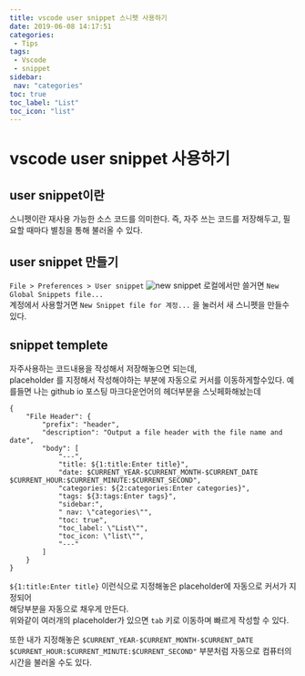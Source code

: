 ```yaml
---
title: vscode user snippet 스니펫 사용하기
date: 2019-06-08 14:17:51
categories: 
 - Tips
tags: 
 - Vscode
 - snippet
sidebar:
 nav: "categories"
toc: true
toc_label: "List"
toc_icon: "list"
---
```


# vscode user snippet 사용하기

## user snippet이란
스니펫이란 재사용 가능한 소스 코드를 의미한다.
즉, 자주 쓰는 코드를 저장해두고, 필요할 때마다 별칭을 통해 불러올 수 있다.

## user snippet 만들기
`File > Preferences > User snippet` 
![new snippet](https://www.moongchi.dev/wp-content/images/16_1.png)
로컬에서만 쓸거면 `New Global Snippets file...`  
계정에서 사용할거면 `New Snippet file for 계정...` 을 눌러서 새 스니펫을 만들수있다.

## snippet templete
자주사용하는 코드내용을 작성해서 저장해놓으면 되는데,  
placeholder 를 지정해서 작성해야하는 부분에 자동으로 커서를 이동하게할수있다.
예를들면 나는 github io 포스팅 마크다운언어의 헤더부분을 스닛페화해놨는데 
```
{
	"File Header": {
		"prefix": "header",
		"description": "Output a file header with the file name and date",
		"body": [
			"---",
			"title: ${1:title:Enter title}",
			"date: $CURRENT_YEAR-$CURRENT_MONTH-$CURRENT_DATE $CURRENT_HOUR:$CURRENT_MINUTE:$CURRENT_SECOND",
			"categories: ${2:categories:Enter categories}",
			"tags: ${3:tags:Enter tags}",
			"sidebar:",
			" nav: \"categories\"",
			"toc: true",
			"toc_label: \"List\"",
			"toc_icon: \"list\"",
			"---"
		]
	}
}
``` 
`${1:title:Enter title}` 이런식으로 지정해놓은 placeholder에 자동으로 커서가 지정되어  
해당부분을 자동으로 채우게 만든다.  
위와같이 여러개의 placeholder가 있으면 `tab` 키로 이동하며 빠르게 작성할 수 있다.  

또한 내가 지정해놓은 `$CURRENT_YEAR-$CURRENT_MONTH-$CURRENT_DATE $CURRENT_HOUR:$CURRENT_MINUTE:$CURRENT_SECOND"` 부분처럼
자동으로 컴퓨터의 시간을 불러올 수도 있다. 